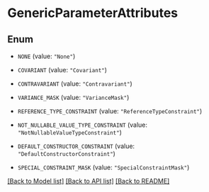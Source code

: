 # GenericParameterAttributes

## Enum


* `NONE` (value: `"None"`)

* `COVARIANT` (value: `"Covariant"`)

* `CONTRAVARIANT` (value: `"Contravariant"`)

* `VARIANCE_MASK` (value: `"VarianceMask"`)

* `REFERENCE_TYPE_CONSTRAINT` (value: `"ReferenceTypeConstraint"`)

* `NOT_NULLABLE_VALUE_TYPE_CONSTRAINT` (value: `"NotNullableValueTypeConstraint"`)

* `DEFAULT_CONSTRUCTOR_CONSTRAINT` (value: `"DefaultConstructorConstraint"`)

* `SPECIAL_CONSTRAINT_MASK` (value: `"SpecialConstraintMask"`)


[[Back to Model list]](../README.md#documentation-for-models) [[Back to API list]](../README.md#documentation-for-api-endpoints) [[Back to README]](../README.md)



